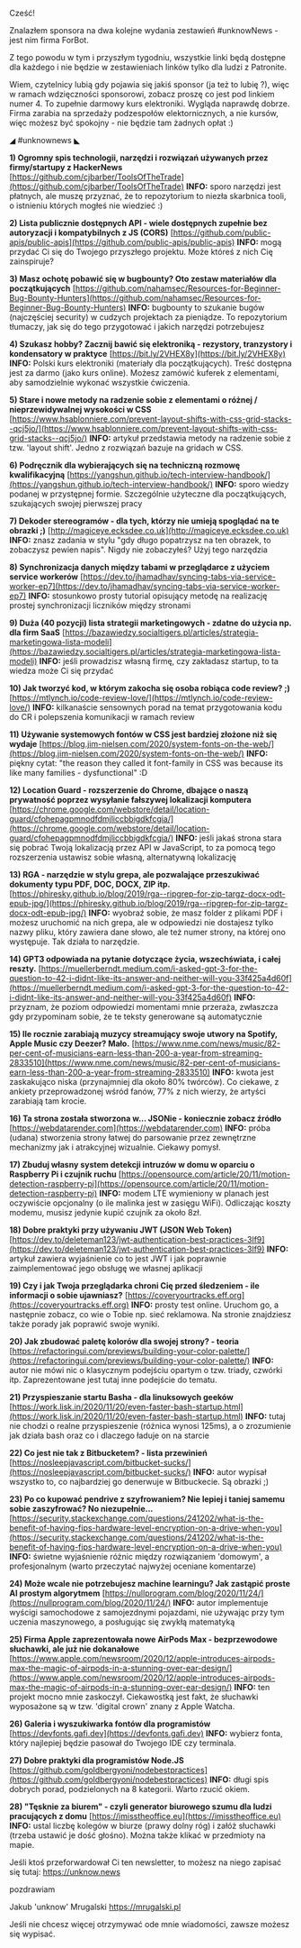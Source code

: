 Cześć!

Znalazłem sponsora na dwa kolejne wydania zestawień #unknowNews - jest nim firma ForBot.

Z tego powodu w tym i przyszłym tygodniu, wszystkie linki będą dostępne dla każdego i nie będzie w zestawieniach linków tylko dla ludzi z Patronite.

Wiem, czytelnicy lubią gdy pojawia się jakiś sponsor (ja też to lubię ?), więc w ramach wdzięczności sponsorowi, zobacz proszę co jest pod linkiem numer 4. To zupełnie darmowy kurs elektroniki. Wygląda naprawdę dobrze. Firma zarabia na sprzedaży podzespołów elektornicznych, a nie kursów, więc możesz być spokojny - nie będzie tam żadnych opłat :)

 

◢ #unknownews ◣


**1) Ogromny spis technologii, narzędzi i rozwiązań używanych przez firmy/startupy z HackerNews**
[https://github.com/cjbarber/ToolsOfTheTrade](https://github.com/cjbarber/ToolsOfTheTrade)
**INFO:** sporo narzędzi jest płatnych, ale muszę przyznać, że to repozytorium to niezła skarbnica tooli, o istnieniu których mogłeś nie wiedzieć :)


**2) Lista publicznie dostępnych API - wiele dostępnych zupełnie bez autoryzacji i kompatybilnych z JS (CORS)**
[https://github.com/public-apis/public-apis](https://github.com/public-apis/public-apis)
**INFO:** mogą przydać Ci się do Twojego przyszłego projektu. Może któreś z nich Cię zainspiruje?


**3) Masz ochotę pobawić się w bugbounty? Oto zestaw materiałów dla początkujących**
[https://github.com/nahamsec/Resources-for-Beginner-Bug-Bounty-Hunters](https://github.com/nahamsec/Resources-for-Beginner-Bug-Bounty-Hunters)
**INFO:** bugbounty to szukanie bugów (najczęściej security) w cudzych projektach za pieniądze. To repozytorium tłumaczy, jak się do tego przygotować i jakich narzędzi potrzebujesz


**4) Szukasz hobby? Zacznij bawić się elektroniką - rezystory, tranzystory i kondensatory w praktyce**
[https://bit.ly/2VHEX8y](https://bit.ly/2VHEX8y)
**INFO:** Polski kurs elektroniki (materiały dla początkujących). Treść dostępna jest za darmo (jako kurs online). Możesz zamówić kuferek z elementami, aby samodzielnie wykonać wszystkie ćwiczenia.


**5) Stare i nowe metody na radzenie sobie z elementami o różnej / nieprzewidywalnej wysokości w CSS**
[https://www.hsablonniere.com/prevent-layout-shifts-with-css-grid-stacks--qcj5jo/](https://www.hsablonniere.com/prevent-layout-shifts-with-css-grid-stacks--qcj5jo/)
**INFO:** artykuł przedstawia metody na radzenie sobie z tzw. 'layout shift'. Jedno z rozwiązań bazuje na gridach w CSS.


**6) Podręcznik dla wybierających się na techniczną rozmowę kwalifikacyjną**
[https://yangshun.github.io/tech-interview-handbook/](https://yangshun.github.io/tech-interview-handbook/)
**INFO:** sporo wiedzy podanej w przystępnej formie. Szczególnie użyteczne dla początkujących, szukających swojej pierwszej pracy


**7) Dekoder stereogramów - dla tych, którzy nie umieją spoglądać na te obrazki ;)**
[http://magiceye.ecksdee.co.uk](http://magiceye.ecksdee.co.uk)
**INFO:** znasz zadania w stylu "gdy długo popatrzysz na ten obrazek, to zobaczysz pewien napis". Nigdy nie zobaczyłeś? Użyj tego narzędzia


**8) Synchronizacja danych między tabami w przeglądarce z użyciem service workerów**
[https://dev.to/jhamadhav/syncing-tabs-via-service-worker-ep7](https://dev.to/jhamadhav/syncing-tabs-via-service-worker-ep7)
**INFO:** stosunkowo prosty tutorial opisujący metodę na realizację prostej synchronizacji liczników między stronami


**9) Duża (40 pozycji) lista strategii marketingowych - zdatne do użycia np. dla firm SaaS**
[https://bazawiedzy.socialtigers.pl/articles/strategia-marketingowa-lista-modeli](https://bazawiedzy.socialtigers.pl/articles/strategia-marketingowa-lista-modeli)
**INFO:** jeśli prowadzisz własną firmę, czy zakładasz startup, to ta wiedza może Ci się przydać


**10) Jak tworzyć kod, w którym zakocha się osoba robiąca code review? ;)**
[https://mtlynch.io/code-review-love/](https://mtlynch.io/code-review-love/)
**INFO:** kilkanaście sensownych porad na temat przygotowania kodu do CR i polepszenia komunikacji w ramach review


**11) Używanie systemowych fontów w CSS jest bardziej złożone niż się wydaje**
[https://blog.jim-nielsen.com/2020/system-fonts-on-the-web/](https://blog.jim-nielsen.com/2020/system-fonts-on-the-web/)
**INFO:** piękny cytat: "the reason they called it font-family in CSS was because its like many families - dysfunctional" :D


**12) Location Guard - rozszerzenie do Chrome, dbające o naszą prywatność poprzez wysyłanie fałszywej lokalizacji komputera**
[https://chrome.google.com/webstore/detail/location-guard/cfohepagpmnodfdmjliccbbigdkfcgia/](https://chrome.google.com/webstore/detail/location-guard/cfohepagpmnodfdmjliccbbigdkfcgia/)
**INFO:** jeśli jakaś strona stara się pobrać Twoją lokalizacją przez API w JavaScript, to za pomocą tego rozszerzenia ustawisz sobie własną, alternatywną lokalizację


**13) RGA - narzędzie w stylu grepa, ale pozwalające przeszukiwać dokumenty typu PDF, DOC, DOCX, ZIP itp.**
[https://phiresky.github.io/blog/2019/rga--ripgrep-for-zip-targz-docx-odt-epub-jpg/](https://phiresky.github.io/blog/2019/rga--ripgrep-for-zip-targz-docx-odt-epub-jpg/)
**INFO:** wyobraź sobie, że masz folder z plikami PDF i możesz uruchomić na nich grepa, ale w odpowiedzi nie dostajesz tylko nazwy pliku, który zawiera dane słowo, ale też numer strony, na której ono występuje. Tak działa to narzędzie.


**14) GPT3 odpowiada na pytanie dotyczące życia, wszechświata, i całej reszty.**
[https://muellerberndt.medium.com/i-asked-gpt-3-for-the-question-to-42-i-didnt-like-its-answer-and-neither-will-you-33f425a4d60f](https://muellerberndt.medium.com/i-asked-gpt-3-for-the-question-to-42-i-didnt-like-its-answer-and-neither-will-you-33f425a4d60f)
**INFO:** przyznam, że poziom odpowiedzi momentami mnie przeraża, zwłaszcza gdy przypominam sobie, że te teksty generowane są automatycznie


**15) Ile rocznie zarabiają muzycy streamujący swoje utwory na Spotify, Apple Music czy Deezer? Mało.**
[https://www.nme.com/news/music/82-per-cent-of-musicians-earn-less-than-200-a-year-from-streaming-2833510](https://www.nme.com/news/music/82-per-cent-of-musicians-earn-less-than-200-a-year-from-streaming-2833510)
**INFO:** kwota jest zaskakująco niska (przynajmniej dla około 80% twórców). Co ciekawe, z ankiety przeprowadzonej wśród fanów, 77% z nich wierzy, że artyści zarabiają tam krocie.


**16) Ta strona została stworzona w... JSONie - koniecznie zobacz źródło**
[https://webdatarender.com](https://webdatarender.com)
**INFO:** próba (udana) stworzenia strony łatwej do parsowanie przez zewnętrzne mechanizmy jak i atrakcyjnej wizualnie. Ciekawy pomysł.


**17) Zbuduj własny system detekcji intruzów w domu w oparciu o Raspberry Pi i czujnik ruchu**
[https://opensource.com/article/20/11/motion-detection-raspberry-pi](https://opensource.com/article/20/11/motion-detection-raspberry-pi)
**INFO:** modem LTE wymieniony w planach jest oczywiście opcjonalny (o ile malinka jest w zasięgu WiFi). Odliczając koszty modemu, musisz jedynie kupić czujnik za około 8zł.


**18) Dobre praktyki przy używaniu JWT (JSON Web Token)**
[https://dev.to/deleteman123/jwt-authentication-best-practices-3lf9](https://dev.to/deleteman123/jwt-authentication-best-practices-3lf9)
**INFO:** artykuł zawiera wyjaśnienie co to jest JWT i jak poprawnie zaimplementować jego obsługę we własnej aplikacji


**19) Czy i jak Twoja przeglądarka chroni Cię przed śledzeniem - ile informacji o sobie ujawniasz?**
[https://coveryourtracks.eff.org](https://coveryourtracks.eff.org)
**INFO:** prosty test online. Uruchom go, a następnie zobacz, co wie o Tobie np. sieć reklamowa. Na stronie znajdziesz także porady jak poprawić swoje wyniki.


**20) Jak zbudować paletę kolorów dla swojej strony? - teoria**
[https://refactoringui.com/previews/building-your-color-palette/](https://refactoringui.com/previews/building-your-color-palette/)
**INFO:** autor nie mówi nic o klasycznym podejściu opartym o tzw. triady, czwórki itp. Zaprezentowane jest tutaj inne podejście do tematu.


**21) Przyspieszanie startu Basha - dla linuksowych geeków**
[https://work.lisk.in/2020/11/20/even-faster-bash-startup.html](https://work.lisk.in/2020/11/20/even-faster-bash-startup.html)
**INFO:** tutaj nie chodzi o realne przyspieszenie (różnica wynosi 125ms), a o zrozumienie jak działa bash oraz co i dlaczego ładuje on na starcie


**22) Co jest nie tak z Bitbucketem? - lista przewinień**
[https://nosleepjavascript.com/bitbucket-sucks/](https://nosleepjavascript.com/bitbucket-sucks/)
**INFO:** autor wypisał wszystko to, co najbardziej go denerwuje w Bitbuckecie. Są obrazki ;)


**23) Po co kupować pendrive z szyfrowaniem? Nie lepiej i taniej samemu sobie zaszyfrować? No niezupełnie...**
[https://security.stackexchange.com/questions/241202/what-is-the-benefit-of-having-fips-hardware-level-encryption-on-a-drive-when-you](https://security.stackexchange.com/questions/241202/what-is-the-benefit-of-having-fips-hardware-level-encryption-on-a-drive-when-you)
**INFO:** świetne wyjaśnienie różnic między rozwiązaniem 'domowym', a profesjonalnym (warto przeczytać najwyżej oceniane komentarze)


**24) Może wcale nie potrzebujesz machine learningu? Jak zastąpić proste AI prostym algorytmem**
[https://nullprogram.com/blog/2020/11/24/](https://nullprogram.com/blog/2020/11/24/)
**INFO:** autor implementuje wyścigi samochodowe z samojezdnymi pojazdami, nie używając przy tym uczenia maszynowego, a posługując się zwykłą matematyką


**25) Firma Apple zaprezentowała nowe AirPods Max - bezprzewodowe słuchawki, ale już nie dokanałowe**
[https://www.apple.com/newsroom/2020/12/apple-introduces-airpods-max-the-magic-of-airpods-in-a-stunning-over-ear-design/](https://www.apple.com/newsroom/2020/12/apple-introduces-airpods-max-the-magic-of-airpods-in-a-stunning-over-ear-design/)
**INFO:** ten projekt mocno mnie zaskoczył. Ciekawostką jest fakt, że słuchawki wyposażone są w tzw. 'digital crown' znany z Apple Watcha.


**26) Galeria i wyszukiwarka fontów dla programistów**
[https://devfonts.gafi.dev](https://devfonts.gafi.dev)
**INFO:** wybierz fonta, który najlepiej będzie pasował do Twojego IDE czy terminala.


**27) Dobre praktyki dla programistów Node.JS**
[https://github.com/goldbergyoni/nodebestpractices](https://github.com/goldbergyoni/nodebestpractices)
**INFO:** długi spis dobrych porad, podzielonych na 8 kategorii. Warto rzucić okiem.


**28) "Tęsknie za biurem" - czyli generator biurowego szumu dla ludzi pracujących z domu**
[https://imisstheoffice.eu](https://imisstheoffice.eu)
**INFO:** ustal liczbę kolegów w biurze (prawy dolny róg) i załóż słuchawki (trzeba ustawić je dość głośno). Można także klikać w przedmioty na mapie.


 

Jeśli ktoś przeforwardował Ci ten newsletter, to możesz na niego zapisać się tutaj: https://unknow.news

 
pozdrawiam

Jakub 'unknow' Mrugalski
https://mrugalski.pl
 

Jeśli nie chcesz więcej otrzymywać ode mnie wiadomości, zawsze możesz się wypisać.